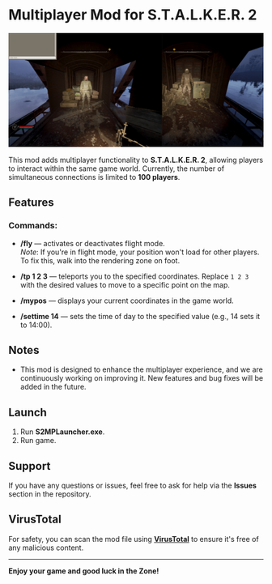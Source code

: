 # Multiplayer Mod for S.T.A.L.K.E.R. 2

![mp](mp.png)

This mod adds multiplayer functionality to **S.T.A.L.K.E.R. 2**, allowing players to interact within the same game world. Currently, the number of simultaneous connections is limited to **100 players**.

## Features

### Commands:

- **/fly** — activates or deactivates flight mode.  
  *Note*: If you're in flight mode, your position won't load for other players. To fix this, walk into the rendering zone on foot.

- **/tp 1 2 3** — teleports you to the specified coordinates. Replace `1 2 3` with the desired values to move to a specific point on the map.

- **/mypos** — displays your current coordinates in the game world.

- **/settime 14** — sets the time of day to the specified value (e.g., 14 sets it to 14:00).

## Notes

- This mod is designed to enhance the multiplayer experience, and we are continuously working on improving it. New features and bug fixes will be added in the future.

## Launch

1. Run **S2MPLauncher.exe**.
2. Run game.

## Support

If you have any questions or issues, feel free to ask for help via the **Issues** section in the repository.

## VirusTotal

For safety, you can scan the mod file using **[VirusTotal](https://www.virustotal.com/gui/file-analysis/YjY4NGZiOTkwZDllZjM3YTRmYTYxZjNmNzQ2MmM1YzI6MTczMzkyNDkyNw==)** to ensure it's free of any malicious content.

---

**Enjoy your game and good luck in the Zone!**
